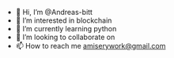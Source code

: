 - 👋 Hi, I’m @Andreas-bitt
- 👀 I’m interested in blockchain
- 🌱 I’m currently learning python
- 💞️ I’m looking to collaborate on 
- 📫 How to reach me amiserywork@gmail.com


